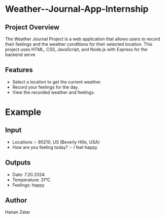# Weather--Journal-App-Internship

## Project Overview
The Weather Journal Project is a web application that allows users to record their feelings and the weather conditions for their selected location. This project uses HTML, CSS, JavaScript, and Node.js with Express for the backend serve

## Features
- Select a location to get the current weather.
- Record your feelings for the day.
- View the recorded weather and feelings.

# Example 

## Input
- Locations :- 90210, US (Beverly Hills, USA)
- How are you feeling today? :- I feel happy

## Outputs
- Date: 7.20.2024
- Temperature: 31°C
- Feelings: happy

## Author
Hanan Zatar
